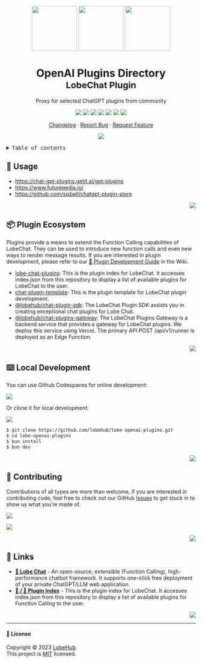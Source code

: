 <a name="readme-top"></a>

<div align="center">

<img height="120" src="https://registry.npmmirror.com/@lobehub/assets-emoji/1.3.0/files/assets/puzzle-piece.webp">
<img height="120" src="https://gw.alipayobjects.com/zos/kitchen/qJ3l3EPsdW/split.svg">
<img height="120" src="https://github-production-user-asset-6210df.s3.amazonaws.com/17870709/297340190-c683c727-58ee-4bab-8d91-f36fe541e511.png">

<h1>OpenAI Plugins Directory<br/><sup>LobeChat Plugin</sup></h1>

Proxy for selected ChatGPT plugins from community

[![][🤯-🧩-lobehub-shield]][🤯-🧩-lobehub-link]
[![][github-action-test-shield]][github-action-test-link]
[![][github-contributors-shield]][github-contributors-link]
[![][github-forks-shield]][github-forks-link]
[![][github-stars-shield]][github-stars-link]
[![][github-issues-shield]][github-issues-link]
[![][github-license-shield]][github-license-link]

[Changelog](./CHANGELOG.md) · [Report Bug][github-issues-link] · [Request Feature][github-issues-link]

![](https://raw.githubusercontent.com/andreasbm/readme/master/assets/lines/rainbow.png)

</div>

<details>
<summary><kbd>Table of contents</kbd></summary>

#### TOC

- [🤯 Usage](#-usage)
- [📦 Plugin Ecosystem](#-plugin-ecosystem)
- [⌨️ Local Development](#️-local-development)
- [🤝 Contributing](#-contributing)
- [🔗 Links](#-links)

####

</details>

## 🤯 Usage

- <https://chat-gpt-plugins.getit.ai/gpt-plugins>
- <https://www.futurepedia.io/>
- <https://github.com/sisbell/chatgpt-plugin-store>

<div align="right">

[![][back-to-top]](#readme-top)

</div>

## 📦 Plugin Ecosystem

Plugins provide a means to extend the Function Calling capabilities of LobeChat. They can be used to introduce new function calls and even new ways to render message results. If you are interested in plugin development, please refer to our [📘 Plugin Development Guide](https://github.com/lobehub/lobe-chat/wiki/Plugin-Development) in the Wiki.

- [lobe-chat-plugins][lobe-chat-plugins]: This is the plugin index for LobeChat. It accesses index.json from this repository to display a list of available plugins for LobeChat to the user.
- [chat-plugin-template][chat-plugin-template]: This is the plugin template for LobeChat plugin development.
- [@lobehub/chat-plugin-sdk][chat-plugin-sdk]: The LobeChat Plugin SDK assists you in creating exceptional chat plugins for Lobe Chat.
- [@lobehub/chat-plugins-gateway][chat-plugins-gateway]: The LobeChat Plugins Gateway is a backend service that provides a gateway for LobeChat plugins. We deploy this service using Vercel. The primary API POST /api/v1/runner is deployed as an Edge Function.

<div align="right">

[![][back-to-top]](#readme-top)

</div>

## ⌨️ Local Development

You can use Github Codespaces for online development:

[![][github-codespace-shield]][github-codespace-link]

Or clone it for local development:

[![][bun-shield]][bun-link]

```bash
$ git clone https://github.com/lobehub/lobe-openai-plugins.git
$ cd lobe-openai-plugins
$ bun install
$ bun dev
```

<div align="right">

[![][back-to-top]](#readme-top)

</div>

## 🤝 Contributing

Contributions of all types are more than welcome, if you are interested in contributing code, feel free to check out our GitHub [Issues][github-issues-link] to get stuck in to show us what you’re made of.

[![][pr-welcome-shield]][pr-welcome-link]

[![][github-contrib-shield]][github-contrib-link]

<div align="right">

[![][back-to-top]](#readme-top)

</div>

## 🔗 Links

- **[🤖 Lobe Chat](https://github.com/lobehub/lobe-chat)** - An open-source, extensible (Function Calling), high-performance chatbot framework. It supports one-click free deployment of your private ChatGPT/LLM web application.
- **[🧩 / 🏪 Plugin Index](https://github.com/lobehub/lobe-chat-plugins)** - This is the plugin index for LobeChat. It accesses index.json from this repository to display a list of available plugins for Function Calling to the user.

<div align="right">

[![][back-to-top]](#readme-top)

</div>

---

#### 📝 License

Copyright © 2023 [LobeHub][profile-link]. <br />
This project is [MIT](./LICENSE) licensed.

<!-- LINK GROUP -->

[🤯-🧩-lobehub-link]: https://github.com/lobehub/lobe-chat-plugins
[🤯-🧩-lobehub-shield]: https://img.shields.io/badge/%F0%9F%A4%AF%20%26%20%F0%9F%A7%A9%20LobeHub-Plugin-95f3d9?labelColor=black&style=flat-square
[back-to-top]: https://img.shields.io/badge/-BACK_TO_TOP-black?style=flat-square
[bun-link]: https://bun.sh
[bun-shield]: https://img.shields.io/badge/-speedup%20with%20bun-black?logo=bun&style=for-the-badge
[chat-plugin-sdk]: https://github.com/lobehub/chat-plugin-sdk
[chat-plugin-template]: https://github.com/lobehub/chat-plugin-
[chat-plugins-gateway]: https://github.com/lobehub/chat-plugins-gateway
[github-action-release-link]: https://github.com/lobehub/lobe-openai-plugins/actions/workflows/release.yml
[github-action-release-shield]: https://img.shields.io/github/actions/workflow/status/lobehub/lobe-openai-plugins/release.yml?label=release&labelColor=black&logo=githubactions&logoColor=white&style=flat-square
[github-action-test-link]: https://github.com/lobehub/lobe-openai-plugins/actions/workflows/test.yml
[github-action-test-shield]: https://img.shields.io/github/actions/workflow/status/lobehub/lobe-openai-plugins/test.yml?label=test&labelColor=black&logo=githubactions&logoColor=white&style=flat-square
[github-codespace-link]: https://codespaces.new/lobehub/lobe-openai-plugins
[github-codespace-shield]: https://github.com/codespaces/badge.svg
[github-contrib-link]: https://github.com/lobehub/lobe-openai-plugins/graphs/contributors
[github-contrib-shield]: https://contrib.rocks/image?repo=lobehub%2Flobe-openai-plugins
[github-contributors-link]: https://github.com/lobehub/lobe-openai-plugins/graphs/contributors
[github-contributors-shield]: https://img.shields.io/github/contributors/lobehub/lobe-openai-plugins?color=c4f042&labelColor=black&style=flat-square
[github-forks-link]: https://github.com/lobehub/lobe-openai-plugins/network/members
[github-forks-shield]: https://img.shields.io/github/forks/lobehub/lobe-openai-plugins?color=8ae8ff&labelColor=black&style=flat-square
[github-issues-link]: https://github.com/lobehub/lobe-openai-plugins/issues
[github-issues-shield]: https://img.shields.io/github/issues/lobehub/lobe-openai-plugins?color=ff80eb&labelColor=black&style=flat-square
[github-license-link]: https://github.com/lobehub/lobe-openai-plugins/blob/main/LICENSE
[github-license-shield]: https://img.shields.io/github/license/lobehub/lobe-openai-plugins?color=white&labelColor=black&style=flat-square
[github-release-link]: https://github.com/lobehub/lobe-openai-plugins/releases
[github-release-shield]: https://img.shields.io/github/v/release/lobehub/lobe-openai-plugins?color=369eff&labelColor=black&logo=github&style=flat-square
[github-releasedate-link]: https://github.com/lobehub/lobe-openai-plugins/releases
[github-releasedate-shield]: https://img.shields.io/github/release-date/lobehub/lobe-openai-plugins?labelColor=black&style=flat-square
[github-stars-link]: https://github.com/lobehub/lobe-openai-plugins/network/stargazers
[github-stars-shield]: https://img.shields.io/github/stars/lobehub/lobe-openai-plugins?color=ffcb47&labelColor=black&style=flat-square
[lobe-chat-plugins]: https://github.com/lobehub/lobe-chat-plugins
[pr-welcome-link]: https://github.com/lobehub/lobe-openai-plugins/pulls
[pr-welcome-shield]: https://img.shields.io/badge/%F0%9F%A4%AF%20PR%20WELCOME-%E2%86%92-ffcb47?labelColor=black&style=for-the-badge
[profile-link]: https://github.com/lobehub
